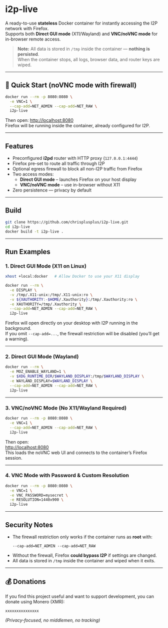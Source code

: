 # i2p-live

A ready-to-use **stateless** Docker container for instantly accessing the I2P network with Firefox.  
Supports both **Direct GUI mode** (X11/Wayland) and **VNC/noVNC mode** for in-browser remote access.

> **Note:** All data is stored in `/tmp` inside the container — **nothing is persisted**.  
> When the container stops, all logs, browser data, and router keys are wiped.

---

## 🚀 Quick Start (noVNC mode with firewall)

```bash
docker run --rm -p 8080:8080 \
  -e VNC=1 \
  --cap-add=NET_ADMIN --cap-add=NET_RAW \
  i2p-live
```

Then open: [http://localhost:8080](http://localhost:8080)  
Firefox will be running inside the container, already configured for I2P.

---

## Features

- Preconfigured **i2pd** router with HTTP proxy (`127.0.0.1:4444`)
- Firefox pre-set to route all traffic through I2P
- Optional egress firewall to block all non-I2P traffic from Firefox
- Two access modes:
  - **Direct GUI mode** – launches Firefox on your host display
  - **VNC/noVNC mode** – use in-browser without X11
- Zero persistence — privacy by default

---

## Build

```bash
git clone https://github.com/chrisplusplus/i2p-live.git
cd i2p-live
docker build -t i2p-live .
```

---

## Run Examples

### 1. Direct GUI Mode (X11 on Linux)

```bash
xhost +local:docker   # Allow Docker to use your X11 display

docker run --rm \
  -e DISPLAY \
  -v /tmp/.X11-unix:/tmp/.X11-unix:ro \
  -v ${XAUTHORITY:-$HOME/.Xauthority}:/tmp/.Xauthority:ro \
  -e XAUTHORITY=/tmp/.Xauthority \
  --cap-add=NET_ADMIN --cap-add=NET_RAW \
  i2p-live
```

Firefox will open directly on your desktop with I2P running in the background.  
If you omit `--cap-add=...`, the firewall restriction will be disabled (you’ll get a warning).

---

### 2. Direct GUI Mode (Wayland)

```bash
docker run --rm \
  -e MOZ_ENABLE_WAYLAND=1 \
  -v $XDG_RUNTIME_DIR/$WAYLAND_DISPLAY:/tmp/$WAYLAND_DISPLAY \
  -e WAYLAND_DISPLAY=$WAYLAND_DISPLAY \
  --cap-add=NET_ADMIN --cap-add=NET_RAW \
  i2p-live
```

---

### 3. VNC/noVNC Mode (No X11/Wayland Required)

```bash
docker run --rm -p 8080:8080 \
  -e VNC=1 \
  --cap-add=NET_ADMIN --cap-add=NET_RAW \
  i2p-live
```

Then open:  
[http://localhost:8080](http://localhost:8080)  
This loads the noVNC web UI and connects to the container’s Firefox session.

---

### 4. VNC Mode with Password & Custom Resolution

```bash
docker run --rm -p 8080:8080 \
  -e VNC=1 \
  -e VNC_PASSWORD=mysecret \
  -e RESOLUTION=1440x900 \
  i2p-live
```

---

## Security Notes

- The firewall restriction only works if the container runs as **root** with:
  ```
  --cap-add=NET_ADMIN --cap-add=NET_RAW
  ```
- Without the firewall, Firefox **could bypass I2P** if settings are changed.
- All data is stored in `/tmp` inside the container and wiped when it exits.

---

## 💰 Donations

If you find this project useful and want to support development, you can donate using Monero (XMR):

```
xxxxxxxxxxxxxxx
```
*(Privacy-focused, no middlemen, no tracking)*
